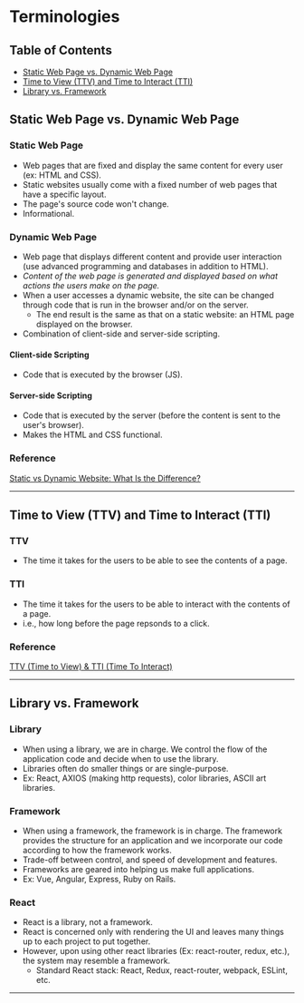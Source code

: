 # Terminologies

## Table of Contents
- [Static Web Page vs. Dynamic Web Page](#static-web-page-vs-dynamic-web-page)
- [Time to View (TTV) and Time to Interact (TTI)](#time-to-view-ttv-and-time-to-interact-tti)
- [Library vs. Framework](#library-vs-framework)

## Static Web Page vs. Dynamic Web Page
### Static Web Page
- Web pages that are fixed and display the same content for every user (ex: HTML and CSS).
- Static websites usually come with a fixed number of web pages that have a specific layout.
- The page's source code won't change.
- Informational.
### Dynamic Web Page
- Web page that displays different content and provide user interaction (use advanced programming and databases in addition to HTML).
- *Content of the web page is generated and displayed based on what actions the users make on the page.*
- When a user accesses a dynamic website, the site can be changed through code that is run in the browser and/or on the server.
  - The end result is the same as that on a static website: an HTML page displayed on the browser.
- Combination of client-side and server-side scripting.
#### Client-side Scripting
- Code that is executed by the browser (JS).
#### Server-side Scripting
- Code that is executed by the server (before the content is sent to the user's browser).
- Makes the HTML and CSS functional.
### Reference
[Static vs Dynamic Website: What Is the Difference?](https://wpamelia.com/static-vs-dynamic-website/#:~:text=Static%20websites%20are%20ones%20that,databases%20in%20addition%20to%20HTML.)

---

## Time to View (TTV) and Time to Interact (TTI)
### TTV
- The time it takes for the users to be able to see the contents of a page.
### TTI
- The time it takes for the users to be able to interact with the contents of a page.
- i.e., how long before the page repsonds to a click.
### Reference
[TTV (Time to View) & TTI (Time To Interact)](https://velog.io/@yu2jeong/TTV-Time-To-View-TTI-Time-To-Interact)

---

## Library vs. Framework
### Library
- When using a library, we are in charge. We control the flow of the application code and decide when to use the library.
- Libraries often do smaller things or are single-purpose.
- Ex: React, AXIOS (making http requests), color libraries, ASCII art libraries.
### Framework
- When using a framework, the framework is in charge. The framework provides the structure for an application and we incorporate our code according to how the framework works.
- Trade-off between control, and speed of development and features.
- Frameworks are geared into helping us make full applications.
- Ex: Vue, Angular, Express, Ruby on Rails.
### React
- React is a library, not a framework.
- React is concerned only with rendering the UI and leaves many things up to each project to put together.
- However, upon using other react libraries (Ex: react-router, redux, etc.), the system may resemble a framework.
  - Standard React stack: React, Redux, react-router, webpack, ESLint, etc.

---
